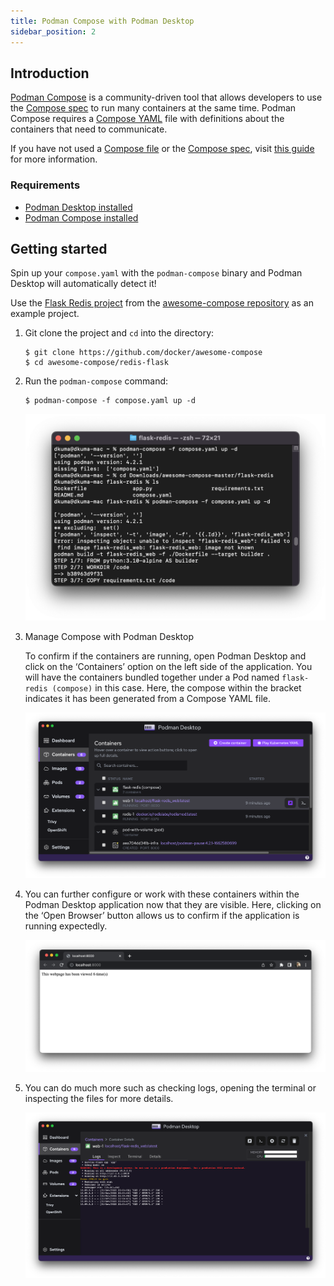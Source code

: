 ```yaml
---
title: Podman Compose with Podman Desktop
sidebar_position: 2
---
```


## Introduction

[Podman Compose](https://github.com/containers/podman-compose#readme) is a community-driven tool that allows developers to use the [Compose spec](https://compose-spec.io) to run many containers at the same time. Podman Compose requires a [Compose YAML](https://compose-spec.io/) file with definitions about the containers that need to communicate.

If you have not used a [Compose file](https://github.com/compose-spec/compose-spec/blob/master/spec.md#compose-file) or the [Compose spec](https://compose-spec.io/), visit [this guide](https://github.com/compose-spec/compose-spec/blob/master/spec.md) for more information.

### Requirements

- [Podman Desktop installed](/docs/installation)
- [Podman Compose installed](https://github.com/containers/podman-compose#installation)

## Getting started

Spin up your `compose.yaml` with the `podman-compose` binary and Podman Desktop will automatically detect it!

Use the [Flask Redis project](https://github.com/docker/awesome-compose/tree/master/flask-redis) from the [awesome-compose repository](https://github.com/docker/awesome-compose) as an example project.

1. Git clone the project and `cd` into the directory:

   ```shell-session
   $ git clone https://github.com/docker/awesome-compose
   $ cd awesome-compose/redis-flask
   ```

2. Run the `podman-compose` command:

   ```shell-session
   $ podman-compose -f compose.yaml up -d
   ```

   ![img1](img/compose_doc_image_1.png)

3. Manage Compose with Podman Desktop

   To confirm if the containers are running, open Podman Desktop and click on the ‘Containers’ option on the left side of the application. You will have the containers bundled together under a Pod named `flask-redis (compose)` in this case. Here, the compose within the bracket indicates it has been generated from a Compose YAML file.

   ![img2](img/compose_doc_image_2.png)

4. You can further configure or work with these containers within the Podman Desktop application now that they are visible. Here, clicking on the ‘Open Browser’ button allows us to confirm if the application is running expectedly.

   ![img3](img/compose_doc_image_3.png)

5. You can do much more such as checking logs, opening the terminal or inspecting the files for more details.

   ![img4](img/compose_doc_image_4.png)

